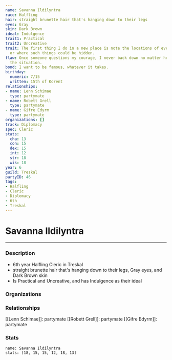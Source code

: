 ```yaml
---
name: Savanna Ildilyntra
race: Halfling
hair: straight brunette hair that's hanging down to their legs
eyes: Gray
skin: Dark Brown
ideal: Indulgence
trait1: Practical
trait2: Uncreative
trait: The first thing I do in a new place is note the locations of everything valuable-
  or where such things could be hidden.
flaw: Once someone questions my courage, I never back down no matter how dangerous
  the situation.
bond: I want to be famous, whatever it takes.
birthday:
  numeric: 7/15
  written: 15th of Korent
relationships:
- name: Lenn Schimae
  type: partymate
- name: Robett Grell
  type: partymate
- name: Gifre Edyrm
  type: partymate
organizations: []
track: Diplomacy
spec: Cleric
stats:
  cha: 13
  con: 15
  dex: 15
  int: 12
  str: 18
  wis: 18
year: 6
guild: Treskal
partyID: 46
tags:
- Halfling
- Cleric
- Diplomacy
- 6th
- Treskal
---
```

# Savanna Ildilyntra
---
### Description
- 6th year Halfling Cleric in Treskal
- straight brunette hair that's hanging down to their legs, Gray eyes, and Dark Brown skin
- Is Practical and Uncreative, and has Indulgence as their ideal

### Organizations
### Relationships
[[Lenn Schimae]]: partymate
[[Robett Grell]]: partymate
[[Gifre Edyrm]]: partymate
### Stats
```statblock
name: Savanna Ildilyntra
stats: [18, 15, 15, 12, 18, 13]
```